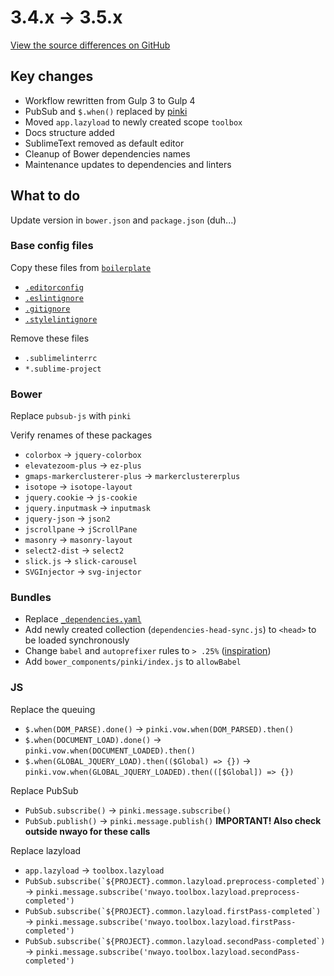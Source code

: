 # 3.4.x → 3.5.x
[View the source differences on GitHub](https://github.com/valtech-commerce/nwayo/compare/3.4.0...3.5.0)

## Key changes
- Workflow rewritten from Gulp 3 to Gulp 4
- PubSub and `$.when()` replaced by [pinki](https://github.com/valtech-commerce/pinki)
- Moved `app.lazyload` to newly created scope `toolbox`
- Docs structure added
- SublimeText removed as default editor
- Cleanup of Bower dependencies names
- Maintenance updates to dependencies and linters

## What to do
Update version in `bower.json` and `package.json` (duh...)

### Base config files
Copy these files from [`boilerplate`](https://github.com/valtech-commerce/nwayo/tree/3.5.0/boilerplate)
- [`.editorconfig`](https://github.com/valtech-commerce/nwayo/tree/3.5.0/boilerplate/.editorconfig)
- [`.eslintignore`](https://github.com/valtech-commerce/nwayo/tree/3.5.0/boilerplate/.eslintignore)
- [`.gitignore`](https://github.com/valtech-commerce/nwayo/tree/3.5.0/boilerplate/.gitignore)
- [`.stylelintignore`](https://github.com/valtech-commerce/nwayo/tree/3.5.0/boilerplate/.stylelintignore)

Remove these files
- `.sublimelinterrc`
- `*.sublime-project`

### Bower
Replace `pubsub-js` with `pinki`

Verify renames of these packages
- `colorbox` → `jquery-colorbox`
- `elevatezoom-plus` → `ez-plus`
- `gmaps-markerclusterer-plus` → `markerclustererplus`
- `isotope` → `isotope-layout`
- `jquery.cookie` → `js-cookie`
- `jquery.inputmask` → `inputmask`
- `jquery-json` → `json2`
- `jscrollpane` → `jScrollPane`
- `masonry` → `masonry-layout`
- `select2-dist` → `select2`
- `slick.js` → `slick-carousel`
- `SVGInjector` → `svg-injector`

### Bundles
- Replace [`_dependencies.yaml`](https://github.com/valtech-commerce/nwayo/blob/3.5.0/boilerplate/bundles/site/_dependencies.yaml)
- Add newly created collection (`dependencies-head-sync.js`) to `<head>` to be loaded synchronously
- Change `babel` and `autoprefixer` rules to `> .25%` ([inspiration](https://jamie.build/last-2-versions))
- Add `bower_components/pinki/index.js` to `allowBabel`

### JS
Replace the queuing
- `$.when(DOM_PARSE).done()` → `pinki.vow.when(DOM_PARSED).then()`
- `$.when(DOCUMENT_LOAD).done()` → `pinki.vow.when(DOCUMENT_LOADED).then()`
- `$.when(GLOBAL_JQUERY_LOAD).then(($Global) => {})` → `pinki.vow.when(GLOBAL_JQUERY_LOADED).then(([$Global]) => {})`

Replace PubSub
- `PubSub.subscribe()` → `pinki.message.subscribe()`
- `PubSub.publish()` → `pinki.message.publish()`  **IMPORTANT! Also check outside nwayo for these calls**

Replace lazyload
- `app.lazyload` → `toolbox.lazyload`
- ``PubSub.subscribe(`${PROJECT}.common.lazyload.preprocess-completed`)`` → `pinki.message.subscribe('nwayo.toolbox.lazyload.preprocess-completed')`
- ``PubSub.subscribe(`${PROJECT}.common.lazyload.firstPass-completed`)`` → `pinki.message.subscribe('nwayo.toolbox.lazyload.firstPass-completed')`
- ``PubSub.subscribe(`${PROJECT}.common.lazyload.secondPass-completed`)`` → `pinki.message.subscribe('nwayo.toolbox.lazyload.secondPass-completed')`
